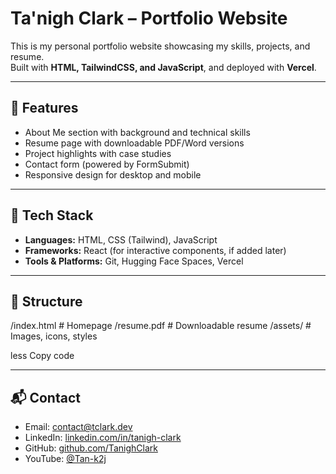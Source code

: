 # Ta'nigh Clark – Portfolio Website

This is my personal portfolio website showcasing my skills, projects, and resume.  
Built with **HTML, TailwindCSS, and JavaScript**, and deployed with **Vercel**.

---

## 🌟 Features
- About Me section with background and technical skills
- Resume page with downloadable PDF/Word versions
- Project highlights with case studies
- Contact form (powered by FormSubmit)
- Responsive design for desktop and mobile

---

## 🚀 Tech Stack
- **Languages:** HTML, CSS (Tailwind), JavaScript
- **Frameworks:** React (for interactive components, if added later)
- **Tools & Platforms:** Git, Hugging Face Spaces, Vercel

---

## 📂 Structure
/index.html # Homepage
/resume.pdf # Downloadable resume
/assets/ # Images, icons, styles

less
Copy code

---

## 📬 Contact
- Email: [contact@tclark.dev](mailto:contact@tclark.dev)  
- LinkedIn: [linkedin.com/in/tanigh-clark](https://www.linkedin.com/in/tanigh-clark/)  
- GitHub: [github.com/TanighClark](https://github.com/TanighClark)  
- YouTube: [@Tan-k2j](https://www.youtube.com/@Tan-k2j)
